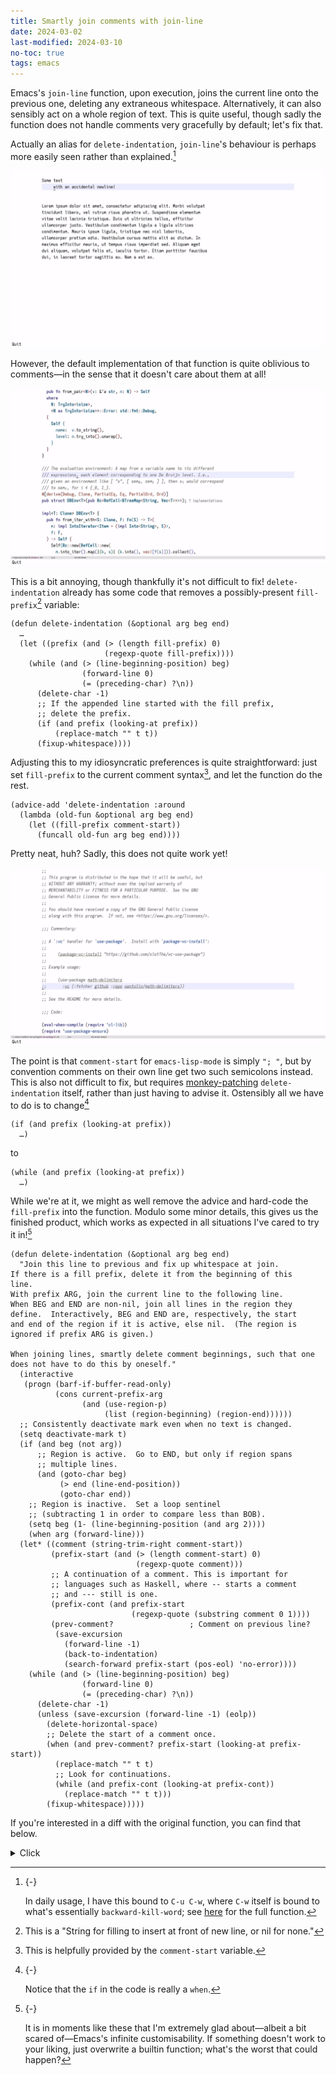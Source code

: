 ```yaml
---
title: Smartly join comments with join-line
date: 2024-03-02
last-modified: 2024-03-10
no-toc: true
tags: emacs
---
```


Emacs's `join-line` function,
upon execution,
joins the current line onto the previous one,
deleting any extraneous whitespace.
Alternatively, it can also sensibly act on a whole region of text.
This is quite useful,
though sadly the function does not handle comments very gracefully by default;
let's fix that.

<!--more-->

Actually an alias for `delete-indentation`,
`join-line`'s behaviour is perhaps more easily seen
rather than explained.[^8]

<img class="pure-img"
     src="../images/join-line/join-line.gif"
     alt="Original join-line behaviour">

However, the default implementation of that function is quite oblivious to comments—in the sense that it doesn't care about them at all!

<img class="pure-img"
     src="../images/join-line/join-line-comment.gif"
     alt="Original join-line behaviour with respect to comments.">

This is a bit annoying, though thankfully it's not difficult to fix!
`delete-indentation` already has some code that removes a possibly-present `fill-prefix`[^2] variable:

``` emacs-lisp
(defun delete-indentation (&optional arg beg end)
  …
  (let ((prefix (and (> (length fill-prefix) 0)
                     (regexp-quote fill-prefix))))
    (while (and (> (line-beginning-position) beg)
                (forward-line 0)
                (= (preceding-char) ?\n))
      (delete-char -1)
      ;; If the appended line started with the fill prefix,
      ;; delete the prefix.
      (if (and prefix (looking-at prefix))
          (replace-match "" t t))
      (fixup-whitespace))))
```

Adjusting this to my idiosyncratic preferences is quite straightforward:
just set `fill-prefix` to the current comment syntax[^3], and let the function do the rest.

``` emacs-lisp
(advice-add 'delete-indentation :around
  (lambda (old-fun &optional arg beg end)
    (let ((fill-prefix comment-start))
      (funcall old-fun arg beg end))))
```

Pretty neat, huh?
Sadly, this does not quite work yet!

<img class="pure-img"
     src="../images/join-line/join-line-advise.gif"
     alt="Advised join-line behaviour with respect to comments.">

The point is that `comment-start` for `emacs-lisp-mode` is simply `"; "`,
but by convention comments on their own line get two such semicolons instead.
This is also not difficult to fix,
but requires [monkey-patching] `delete-indentation` itself,
rather than just having to advise it.
Ostensibly all we have to do is to change[^4]

``` emacs-lisp
(if (and prefix (looking-at prefix))
  …)
```

to

``` emacs-lisp
(while (and prefix (looking-at prefix))
  …)
```

While we're at it,
we might as well remove the advice and hard-code the `fill-prefix` into the function.
Modulo some minor details,
this gives us the finished product,
which works as expected in all situations I've cared to try it in![^7]

``` emacs-lisp
(defun delete-indentation (&optional arg beg end)
  "Join this line to previous and fix up whitespace at join.
If there is a fill prefix, delete it from the beginning of this
line.
With prefix ARG, join the current line to the following line.
When BEG and END are non-nil, join all lines in the region they
define.  Interactively, BEG and END are, respectively, the start
and end of the region if it is active, else nil.  (The region is
ignored if prefix ARG is given.)

When joining lines, smartly delete comment beginnings, such that one
does not have to do this by oneself."
  (interactive
   (progn (barf-if-buffer-read-only)
          (cons current-prefix-arg
                (and (use-region-p)
                     (list (region-beginning) (region-end))))))
  ;; Consistently deactivate mark even when no text is changed.
  (setq deactivate-mark t)
  (if (and beg (not arg))
      ;; Region is active.  Go to END, but only if region spans
      ;; multiple lines.
      (and (goto-char beg)
           (> end (line-end-position))
           (goto-char end))
    ;; Region is inactive.  Set a loop sentinel
    ;; (subtracting 1 in order to compare less than BOB).
    (setq beg (1- (line-beginning-position (and arg 2))))
    (when arg (forward-line)))
  (let* ((comment (string-trim-right comment-start))
         (prefix-start (and (> (length comment-start) 0)
                            (regexp-quote comment)))
         ;; A continuation of a comment. This is important for
         ;; languages such as Haskell, where -- starts a comment
         ;; and --- still is one.
         (prefix-cont (and prefix-start
                           (regexp-quote (substring comment 0 1))))
         (prev-comment?                 ; Comment on previous line?
          (save-excursion
            (forward-line -1)
            (back-to-indentation)
            (search-forward prefix-start (pos-eol) 'no-error))))
    (while (and (> (line-beginning-position) beg)
                (forward-line 0)
                (= (preceding-char) ?\n))
      (delete-char -1)
      (unless (save-excursion (forward-line -1) (eolp))
        (delete-horizontal-space)
        ;; Delete the start of a comment once.
        (when (and prev-comment? prefix-start (looking-at prefix-start))
          (replace-match "" t t)
          ;; Look for continuations.
          (while (and prefix-cont (looking-at prefix-cont))
            (replace-match "" t t)))
        (fixup-whitespace)))))
```

If you're interested in a diff with the original function, you can find that below.

<details>
  <summary>Click</summary>
``` diff
@@ -6,7 +6,10 @@
 When BEG and END are non-nil, join all lines in the region they
 define.  Interactively, BEG and END are, respectively, the start
 and end of the region if it is active, else nil.  (The region is
-ignored if prefix ARG is given.)"
+ignored if prefix ARG is given.)
+
+When joining lines, smartly delete comment beginnings, such that one
+does not have to do this by oneself."
   (interactive
    (progn (barf-if-buffer-read-only)
           (cons current-prefix-arg
@@ -24,14 +27,28 @@
     ;; (subtracting 1 in order to compare less than BOB).
     (setq beg (1- (line-beginning-position (and arg 2))))
     (when arg (forward-line)))
-  (let ((prefix (and (> (length fill-prefix) 0)
-                     (regexp-quote fill-prefix))))
+  (let* ((comment (string-trim-right comment-start))
+         (prefix-start (and (> (length comment-start) 0)
+                            (regexp-quote comment)))
+         ;; A continuation of a comment. This is important for
+         ;; languages such as Haskell, where -- starts a comment
+         ;; and --- still is one.
+         (prefix-cont (and prefix-start (regexp-quote (substring comment 0 1))))
+         (prev-comment?                 ; Comment on previous line?
+          (save-excursion
+            (forward-line -1)
+            (back-to-indentation)
+            (search-forward prefix-start (pos-eol) 'no-error))))
     (while (and (> (line-beginning-position) beg)
                 (forward-line 0)
                 (= (preceding-char) ?\n))
       (delete-char -1)
-      ;; If the appended line started with the fill prefix,
-      ;; delete the prefix.
-      (if (and prefix (looking-at prefix))
-          (replace-match "" t t))
-      (fixup-whitespace))))
+      (unless (save-excursion (forward-line -1) (eolp))
+        (delete-horizontal-space)
+        ;; Delete the start of a comment once.
+        (when (and prev-comment? prefix-start (looking-at prefix-start))
+          (replace-match "" t t)
+          ;; Look for continuations.
+          (while (and prefix-cont (looking-at prefix-cont))
+            (replace-match "" t t)))
+        (fixup-whitespace)))
```
</details>

[monkey-patching]: https://en.wikipedia.org/wiki/Monkey_patch

[^2]: This is a "String for filling to insert at front of new line, or nil for none."

[^3]: This is helpfully provided by the `comment-start` variable.

[^4]: {-} 󠀠

    Notice that the `if` in the code is really a `when`.

[^7]: {-} 󠀠

      It is in moments like these that I'm extremely glad about<!--
      -->—albeit a bit scared of—<!--
      -->Emacs's infinite customisability.
      If something doesn't work to your liking,
      just overwrite a builtin function;
      what's the worst that could happen?

[^8]: {-} 󠀠

      In daily usage, I have this bound to `C-u C-w`,
      where `C-w` itself is bound to what's essentially `backward-kill-word`;
      see [here](https://gitlab.com/slotThe/dotfiles/-/blob/5929dc10bcbdf0d3531bd6f9940f54f8294a27a3/emacs/lisp/hopf-keybindings.el#L131)
      for the full function.
